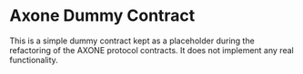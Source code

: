 # Axone Dummy Contract

This is a simple dummy contract kept as a placeholder during the refactoring of the AXONE protocol contracts. It does not implement any real functionality.
